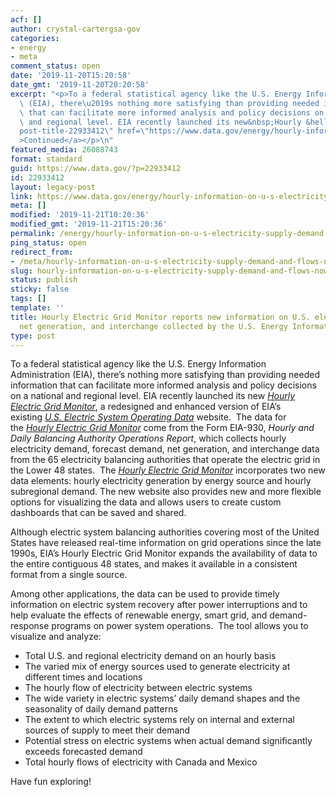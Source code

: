 ```yaml
---
acf: []
author: crystal-cartergsa-gov
categories:
- energy
- meta
comment_status: open
date: '2019-11-20T15:20:58'
date_gmt: '2019-11-20T20:20:58'
excerpt: "<p>To a federal statistical agency like the U.S. Energy Information Administration\
  \ (EIA), there\u2019s nothing more satisfying than providing needed information\
  \ that can facilitate more informed analysis and policy decisions on a national\
  \ and regional level. EIA recently launched its new&nbsp;Hourly &hellip; <a aria-describedby=\"\
  post-title-22933412\" href=\"https://www.data.gov/energy/hourly-information-on-u-s-electricity-supply-demand-and-flows-now-available-from-the-u-s-energy-information-administration/\"\
  >Continued</a></p>\n"
featured_media: 26088743
format: standard
guid: https://www.data.gov/?p=22933412
id: 22933412
layout: legacy-post
link: https://www.data.gov/energy/hourly-information-on-u-s-electricity-supply-demand-and-flows-now-available-from-the-u-s-energy-information-administration/
meta: []
modified: '2019-11-21T10:20:36'
modified_gmt: '2019-11-21T15:20:36'
permalink: /energy/hourly-information-on-u-s-electricity-supply-demand-and-flows-now-available-from-the-u-s-energy-information-administration/
ping_status: open
redirect_from:
- /meta/hourly-information-on-u-s-electricity-supply-demand-and-flows-now-available-from-the-u-s-energy-information-administration/
slug: hourly-information-on-u-s-electricity-supply-demand-and-flows-now-available-from-the-u-s-energy-information-administration
status: publish
sticky: false
tags: []
template: ''
title: Hourly Electric Grid Monitor reports new information on U.S. electricity demand,
  net generation, and interchange collected by the U.S. Energy Information Administration
type: post
---
```

To a federal statistical agency like the U.S. Energy Information Administration (EIA), there’s nothing more satisfying than providing needed information that can facilitate more informed analysis and policy decisions on a national and regional level. EIA recently launched its new *[Hourly Electric Grid Monitor](https://www.eia.gov/beta/electricity/gridmonitor/?src=email)*, a redesigned and enhanced version of EIA’s existing *[U.S. Electric System Operating Data](https://www.eia.gov/realtime_grid/)* website.  The data for the *[Hourly Electric Grid Monitor](https://www.eia.gov/beta/electricity/gridmonitor/?src=email)* come from the Form EIA-930, *Hourly and Daily Balancing Authority Operations Report*, which collects hourly electricity demand, forecast demand, net generation, and interchange data from the 65 electricity balancing authorities that operate the electric grid in the Lower 48 states.  The *[Hourly Electric Grid Monitor](https://www.eia.gov/beta/electricity/gridmonitor/?src=email)* incorporates two new data elements: hourly electricity generation by energy source and hourly subregional demand. The new website also provides new and more flexible options for visualizing the data and allows users to create custom dashboards that can be saved and shared.


Although electric system balancing authorities covering most of the United States have released real-time information on grid operations since the late 1990s, EIA’s Hourly Electric Grid Monitor expands the availability of data to the entire contiguous 48 states, and makes it available in a consistent format from a single source.


Among other applications, the data can be used to provide timely information on electric system recovery after power interruptions and to help evaluate the effects of renewable energy, smart grid, and demand-response programs on power system operations.  The tool allows you to visualize and analyze:


* Total U.S. and regional electricity demand on an hourly basis
* The varied mix of energy sources used to generate electricity at different times and locations
* The hourly flow of electricity between electric systems
* The wide variety in electric systems’ daily demand shapes and the seasonality of daily demand patterns
* The extent to which electric systems rely on internal and external sources of supply to meet their demand
* Potential stress on electric systems when actual demand significantly exceeds forecasted demand
* Total hourly flows of electricity with Canada and Mexico


Have fun exploring!



